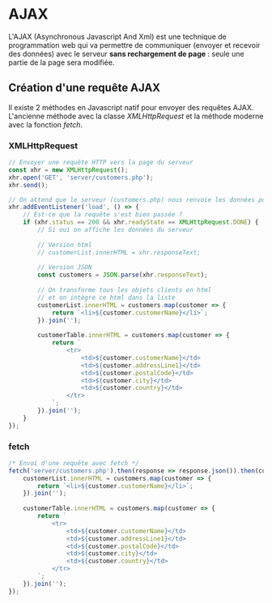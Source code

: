 # AJAX

L'AJAX (Asynchronous Javascript And Xml) est une technique de programmation web qui va permettre de communiquer (envoyer et recevoir des données) avec le serveur **sans rechargement de page** : seule une partie de la page sera modifiée.

## Création d'une requête AJAX

Il existe 2 méthodes en Javascript natif pour envoyer des requêtes AJAX. L'ancienne méthode avec la classe *XMLHttpRequest* et la méthode moderne avec la fonction *fetch*.

### XMLHttpRequest

```javascript
// Envoyer une requête HTTP vers la page du serveur
const xhr = new XMLHttpRequest();
xhr.open('GET', 'server/customers.php');
xhr.send();

// On attend que le serveur (customers.php) nous renvoie les données pour les afficher
xhr.addEventListener('load', () => {
    // Est-ce que la requête s'est bien passée ?
    if (xhr.status == 200 && xhr.readyState == XMLHttpRequest.DONE) {
        // Si oui on affiche les données du serveur
        
        // Version html
        // customerList.innerHTML = xhr.responseText;
        
        // Version JSON
        const customers = JSON.parse(xhr.responseText);
        
        // On transforme tous les objets clients en html
        // et on intègre ce html dans la liste
        customerList.innerHTML = customers.map(customer => {
            return `<li>${customer.customerName}</li>`;
        }).join('');
        
        customerTable.innerHTML = customers.map(customer => {
            return `
                <tr>
                    <td>${customer.customerName}</td>
                    <td>${customer.addressLine1}</td>
                    <td>${customer.postalCode}</td>
                    <td>${customer.city}</td>
                    <td>${customer.country}</td>
                </tr>
            `;
        }).join('');
    }
});
```

### fetch

```javascript
/* Envoi d'une requête avec fetch */
fetch('server/customers.php').then(response => response.json()).then(customers => {
    customerList.innerHTML = customers.map(customer => {
        return `<li>${customer.customerName}</li>`;
    }).join('');
    
    customerTable.innerHTML = customers.map(customer => {
        return `
            <tr>
                <td>${customer.customerName}</td>
                <td>${customer.addressLine1}</td>
                <td>${customer.postalCode}</td>
                <td>${customer.city}</td>
                <td>${customer.country}</td>
            </tr>
        `;
    }).join('');
});
```
